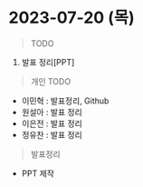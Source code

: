 # 2023-07-20 (목)

> TODO
1. 발표 정리[PPT]


> 개인 TODO
- 이민혁 : 발표정리, Github
- 원설아 : 발표 정리
- 이은전 : 발표 정리
- 정유찬 : 발표 정리

> 발표정리
- PPT 제작

